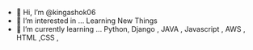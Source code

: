 - 👋 Hi, I’m @kingashok06
- 👀 I’m interested in ... Learning New Things
- 🌱 I’m currently learning ... Python, Django , JAVA , Javascript , AWS , HTML ,CSS ,

<!---
kingashok06/kingashok06 is a ✨ special ✨ repository because its `README.md` (this file) appears on your GitHub profile.
You can click the Preview link to take a look at your changes.
--->
